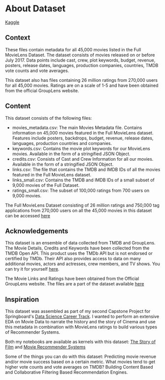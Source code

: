 # About Dataset

[Kaggle](https://www.kaggle.com/datasets/rounakbanik/the-movies-dataset?datasetId=3405&language=Python&outputs=Visualization)

## Context

These files contain metadata for all 45,000 movies listed in the Full MovieLens Dataset. The dataset consists of movies released on or before July 2017. Data points include cast, crew, plot keywords, budget, revenue, posters, release dates, languages, production companies, countries, TMDB vote counts and vote averages.

This dataset also has files containing 26 million ratings from 270,000 users for all 45,000 movies. Ratings are on a scale of 1-5 and have been obtained from the official GroupLens website.

## Content

This dataset consists of the following files:

* movies_metadata.csv: The main Movies Metadata file. Contains information on 45,000 movies featured in the Full MovieLens dataset. Features include posters, backdrops, budget, revenue, release dates, languages, production countries and companies.
* keywords.csv: Contains the movie plot keywords for our MovieLens movies. Available in the form of a stringified JSON Object.
* credits.csv: Consists of Cast and Crew Information for all our movies. Available in the form of a stringified JSON Object.
* links.csv: The file that contains the TMDB and IMDB IDs of all the movies featured in the Full MovieLens dataset.
* links_small.csv: Contains the TMDB and IMDB IDs of a small subset of 9,000 movies of the Full Dataset.
* ratings_small.csv: The subset of 100,000 ratings from 700 users on 9,000 movies.

The Full MovieLens Dataset consisting of 26 million ratings and 750,000 tag applications from 270,000 users on all the 45,000 movies in this dataset can be accessed [here](https://grouplens.org/datasets/movielens/latest/)

## Acknowledgements

This dataset is an ensemble of data collected from TMDB and GroupLens.
The Movie Details, Credits and Keywords have been collected from the TMDB Open API. This product uses the TMDb API but is not endorsed or certified by TMDb. Their API also provides access to data on many additional movies, actors and actresses, crew members, and TV shows. You can try it for yourself [here](https://www.themoviedb.org/documentation/api).

The Movie Links and Ratings have been obtained from the Official GroupLens website. The files are a part of the dataset available [here](https://grouplens.org/datasets/movielens/latest/)

## Inspiration

This dataset was assembled as part of my second Capstone Project for Springboard's [Data Science Career Track](https://www.springboard.com/workshops/data-science-career-track). I wanted to perform an extensive EDA on Movie Data to narrate the history and the story of Cinema and use this metadata in combination with MovieLens ratings to build various types of Recommender Systems.

Both my notebooks are available as kernels with this dataset: [The Story of Film](https://www.kaggle.com/code/rounakbanik/the-story-of-film/notebook)  and [Movie Recommender Systems](https://www.kaggle.com/code/rounakbanik/movie-recommender-systems/notebook
)

Some of the things you can do with this dataset:
Predicting movie revenue and/or movie success based on a certain metric. What movies tend to get higher vote counts and vote averages on TMDB? Building Content Based and Collaborative Filtering Based Recommendation Engines.

